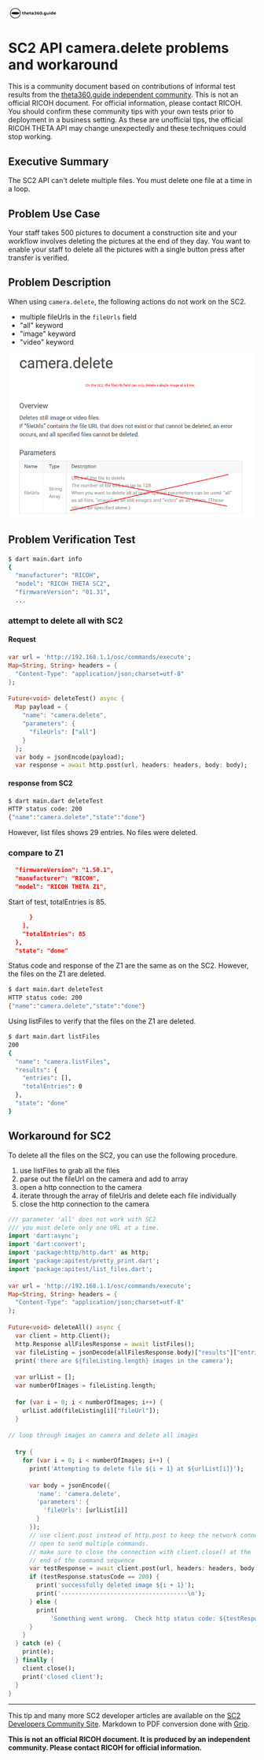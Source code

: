 <img src="../images/theta-dotguide-logo.png" width=20%>

# SC2 API camera.delete problems and workaround

This is a community document based on contributions of
informal test results 
from the [theta360.guide independent community](https://www2.theta360.guide/).  This is
not an official RICOH document.  For official information, please
contact RICOH.  You should confirm these community tips with your
own tests prior to deployment in a business setting.  As these are
unofficial tips, the official RICOH THETA API may change unexpectedly
and these techniques could stop working. 

## Executive Summary

The SC2 API can't delete multiple files.  You must 
delete one file at a time in a loop.

## Problem Use Case

Your staff takes 500 pictures to document a construction site and your
workflow involves deleting the pictures at the end of they day.
You want to enable your staff to delete all the pictures with a single
button press after transfer is verified.

## Problem Description

When using `camera.delete`, the following actions do not work on the SC2.

* multiple fileUrls in the `fileUrls` field
* "all" keyword
* "image" keyword
* "video" keyword

![camera.delete doc](images/delete-doc.png)

## Problem Verification Test

```bash
$ dart main.dart info
{
  "manufacturer": "RICOH",
  "model": "RICOH THETA SC2",
  "firmwareVersion": "01.31",
  ...
```

### attempt to delete all with SC2

#### Request

```dart
var url = 'http://192.168.1.1/osc/commands/execute';
Map<String, String> headers = {
  "Content-Type": "application/json;charset=utf-8"
};

Future<void> deleteTest() async {
  Map payload = {
    "name": "camera.delete",
    "parameters": {
      "fileUrls": ["all"]
    }
  };
  var body = jsonEncode(payload);
  var response = await http.post(url, headers: headers, body: body);
```

#### response from SC2

```bash
$ dart main.dart deleteTest
HTTP status code: 200
{"name":"camera.delete","state":"done"}
```
However, list files shows 29 entries.  No files were deleted.

### compare to Z1

```json
  "firmwareVersion": "1.50.1",
  "manufacturer": "RICOH",
  "model": "RICOH THETA Z1",
```

Start of test, totalEntries is 85.

```json
      }
    ],
    "totalEntries": 85
  },
  "state": "done"
```

Status code and response of the Z1 are the same as on the SC2.  However,
the files on the Z1 are deleted.

```bash
$ dart main.dart deleteTest
HTTP status code: 200
{"name":"camera.delete","state":"done"}
```

Using listFiles to verify that the files on the Z1 are deleted.

```bash
$ dart main.dart listFiles
200
{
  "name": "camera.listFiles",
  "results": {
    "entries": [],
    "totalEntries": 0
  },
  "state": "done"
}
```

## Workaround for SC2

To delete all the files on the SC2, you can use the following procedure.

1. use listFiles to grab all the files
2. parse out the fileUrl on the camera and add to array
3. open a http connection to the camera
4. iterate through the array of fileUrls and delete each file individually
5. close the http connection to the camera

```dart
/// parameter 'all' does not work with SC2
/// you must delete only one URL at a time.
import 'dart:async';
import 'dart:convert';
import 'package:http/http.dart' as http;
import 'package:apitest/pretty_print.dart';
import 'package:apitest/list_files.dart';

var url = 'http://192.168.1.1/osc/commands/execute';
Map<String, String> headers = {
  "Content-Type": "application/json;charset=utf-8"
};

Future<void> deleteAll() async {
  var client = http.Client();
  http.Response allFilesResponse = await listFiles();
  var fileListing = jsonDecode(allFilesResponse.body)["results"]["entries"];
  print('there are ${fileListing.length} images in the camera');

  var urlList = [];
  var numberOfImages = fileListing.length;

  for (var i = 0; i < numberOfImages; i++) {
    urlList.add(fileListing[i]["fileUrl"]);
  }

// loop through images on camera and delete all images

  try {
    for (var i = 0; i < numberOfImages; i++) {
      print('Attempting to delete file ${i + 1} at ${urlList[i]}');

      var body = jsonEncode({
        'name': 'camera.delete',
        'parameters': {
          'fileUrls': [urlList[i]]
        }
      });
      // use client.post instead of http.post to keep the network connection
      // open to send multiple commands.
      // make sure to close the connection with client.close() at the
      // end of the command sequence
      var testResponse = await client.post(url, headers: headers, body: body);
      if (testResponse.statusCode == 200) {
        print('successfully deleted image ${i + 1}');
        print('------------------------------------\n');
      } else {
        print(
            'Something went wrong.  Check http status code: ${testResponse.statusCode}');
      }
    }
  } catch (e) {
    print(e);
  } finally {
    client.close();
    print('closed client');
  }
}
```

---
This tip and many more SC2 developer articles are available on the 
[SC2 Developers Community Site](https://theta360.guide/special/sc2/).
Markdown to PDF conversion done with [Grip](https://github.com/joeyespo/grip). 

__This is not an official RICOH document. It is produced by
an independent community.  Please contact RICOH for official
information.__ 